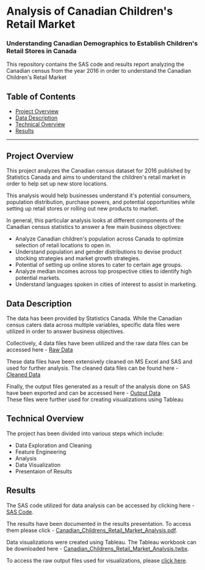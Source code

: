 # Analysis of Canadian Children's Retail Market
### Understanding Canadian Demographics to Establish Children's Retail Stores in Canada

This repository contains the SAS code and results report analyzing the Canadian census from the year 2016 in order to understand the Canadian Children's Retail Market


## Table of Contents

- [Project Overview](#projectoverview)
- [Data Description](#datadescription)
- [Technical Overview](#technicaloverview)
- [Results](#results)

***

<a id='projectoverview'></a>
## Project Overview

This project analyzes the Canadian census dataset for 2016 published by Statistics Canada and aims to understand the children's retail market in order to help set up new store locations.

This analysis would help businesses understand it's potential consumers, population distribution, purchase powers, and potential opportunities while setting up retail stores or rolling out new products to market.

In general, this particular analysis looks at different components of the Canadian census statistics to answer a few main business objectives:

* Analyze Canadian children's population across Canada to optimize selection of retail locations to open in. 
* Understand population and gender distributions to devise product stocking strategies and market growth strategies. 
* Potential of setting up online stores to cater to certain age groups.
* Analyze median incomes across top prospective cities to identify high potential markets.
* Understand languages spoken in cities of interest to assist in marketing. 

<a id='datadescription'></a>
## Data Description

The data has been provided by Statistics Canada. While the Canadian census caters data across multiple variables, specific data files were utilized in order to answer business objectives.

Collectively, 4 data files have been utilized and the raw data files can be accessed here - [Raw Data](https://github.com/HShamilSamsudeen/Business_Startup_Analytics/tree/main/raw_data)

These data files have been extensively cleaned on MS Excel and SAS and used for further analysis. The cleaned data files can be found here - [Cleaned Data](https://github.com/HShamilSamsudeen/Business_Startup_Analytics/tree/main/cleaned_data)

Finally, the output files generated as a result of the analysis done on SAS have been exported and can be accessed here - [Output Data](https://github.com/HShamilSamsudeen/Business_Startup_Analytics/tree/main/output_data)<br>
These files were further used for creating visualizations using Tableau

<a id='technicaloverview'></a>
## Technical Overview

The project has been divided into various steps which include:
* Data Exploration and Cleaning
* Feature Engineering
* Analysis
* Data Visualization
* Presentaion of Results

<a id='results'></a>
## Results

The SAS code utilized for data analysis can be accessed by clicking here - [SAS Code](https://github.com/HShamilSamsudeen/Business_Startup_Analytics/blob/main/Canadian_Childrens_Retail_Market_Analysis.sas).

The results have been documented in the results presentation. To access them please click - [Canadian_Childrens_Retail_Market_Analysis.pdf](https://github.com/HShamilSamsudeen/Business_Startup_Analytics/blob/main/Canadian%20Children's%20Retail%20Market%20Analysis.pdf).

Data visualizations were created using Tableau. The Tableau workbook can be downloaded here - [Canadian_Childrens_Retail_Market_Analysis.twbx](https://github.com/HShamilSamsudeen/Business_Startup_Analytics/blob/main/Canadian_Childrens_Retail_Market_Analysis.twbx).

To access the raw output files used for visualizations, please [click here](https://github.com/HShamilSamsudeen/Business_Startup_Analytics/tree/main/output_data).
